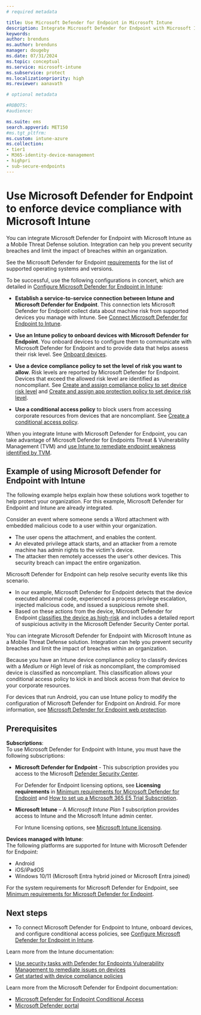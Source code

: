 ```yaml
---
# required metadata

title: Use Microsoft Defender for Endpoint in Microsoft Intune
description: Integrate Microsoft Defender for Endpoint with Microsoft Intune as a Mobile Threat Defense solution.
keywords:
author: brenduns 
ms.author: brenduns
manager: dougeby
ms.date: 07/31/2024
ms.topic: conceptual
ms.service: microsoft-intune
ms.subservice: protect
ms.localizationpriority: high
ms.reviewer: aanavath

# optional metadata

#ROBOTS:
#audience:

ms.suite: ems
search.appverid: MET150
#ms.tgt_pltfrm:
ms.custom: intune-azure
ms.collection:
- tier1
- M365-identity-device-management
- highpri
- sub-secure-endpoints
---
```



# Use Microsoft Defender for Endpoint to enforce device compliance with Microsoft Intune

You can integrate Microsoft Defender for Endpoint with Microsoft Intune as a Mobile Threat Defense solution. Integration can help you prevent security breaches and limit the impact of breaches within an organization.

See the Microsoft Defender for Endpoint [requirements](/defender-endpoint/minimum-requirements#hardware-and-software-requirements) for the list of supported operating systems and versions.

To be successful, use the following configurations in concert, which are detailed in [Configure Microsoft Defender for Endpoint in Intune](../protect/advanced-threat-protection-configure.md):

- **Establish a service-to-service connection between Intune and Microsoft Defender for Endpoint**. This connection lets Microsoft Defender for Endpoint collect data about machine risk from supported devices you manage with Intune. See [Connect Microsoft Defender for Endpoint to Intune](../protect/advanced-threat-protection-configure.md#connect-microsoft-defender-for-endpoint-to-intune).

- **Use an Intune policy to onboard devices with Microsoft Defender for Endpoint**. You onboard devices to configure them to communicate with Microsoft Defender for Endpoint and to provide data that helps assess their risk level. See [Onboard devices](../protect/advanced-threat-protection-configure.md#onboard-devices).

- **Use a device compliance policy to set the level of risk you want to allow**. Risk levels are reported by Microsoft Defender for Endpoint. Devices that exceed the allowed risk level are identified as noncompliant. See [Create and assign compliance policy to set device risk level](../protect/advanced-threat-protection-configure.md#create-and-assign-compliance-policy-to-set-device-risk-level) and [Create and assign app protection policy to set device risk level](../protect/advanced-threat-protection-configure.md#create-and-assign-app-protection-policy-to-set-device-risk-level).

- **Use a conditional access policy** to block users from accessing corporate resources from devices that are noncompliant. See [Create a conditional access policy](../protect/advanced-threat-protection-configure.md#create-a-conditional-access-policy).

When you integrate Intune with Microsoft Defender for Endpoint, you can take advantage of Microsoft Defender for Endpoints Threat & Vulnerability Management (TVM) and [use Intune to remediate endpoint weakness identified by TVM](atp-manage-vulnerabilities.md).

## Example of using Microsoft Defender for Endpoint with Intune

The following example helps explain how these solutions work together to help protect your organization. For this example, Microsoft Defender for Endpoint and Intune are already integrated.

Consider an event where someone sends a Word attachment with embedded malicious code to a user within your organization.

- The user opens the attachment, and enables the content.
- An elevated privilege attack starts, and an attacker from a remote machine has admin rights to the victim's device.
- The attacker then remotely accesses the user's other devices. This security breach can impact the entire organization.

Microsoft Defender for Endpoint can help resolve security events like this scenario.

- In our example, Microsoft Defender for Endpoint detects that the device executed abnormal code, experienced a process privilege escalation, injected malicious code, and issued a suspicious remote shell.
- Based on these actions from the device, Microsoft Defender for Endpoint [classifies the device as high-risk](/windows/security/threat-protection/microsoft-defender-atp/alerts-queue#severity) and includes a detailed report of suspicious activity in the Microsoft Defender Security Center portal.

You can integrate Microsoft Defender for Endpoint with Microsoft Intune as a Mobile Threat Defense solution. Integration can help you prevent security breaches and limit the impact of breaches within an organization.

Because you have an Intune device compliance policy to classify devices with a *Medium* or *High* level of risk as noncompliant, the compromised device is classified as noncompliant. This classification allows your conditional access policy to kick in and block access from that device to your corporate resources.

For devices that run Android, you can use Intune policy to modify the configuration of Microsoft Defender for Endpoint on Android. For more information, see [Microsoft Defender for Endpoint web protection](../protect/advanced-threat-protection-manage-android.md).

## Prerequisites

**Subscriptions**:  
To use Microsoft Defender for Endpoint with Intune, you must have the following subscriptions:

- **Microsoft Defender for Endpoint** - This subscription provides you access to the Microsoft [Defender Security Center](https://go.microsoft.com/fwlink/p/?linkid=2077139).

  For Defender for Endpoint licensing options, see **Licensing requirements** in [Minimum requirements for Microsoft Defender for Endpoint](/windows/security/threat-protection/microsoft-defender-atp/minimum-requirements) and [How to set up a Microsoft 365 E5 Trial Subscription](/microsoft-365/security/defender/setup-m365deval#enable-microsoft-365-trial-subscription).

- **Microsoft Intune** – A *Microsoft Intune Plan 1* subscription provides access to Intune and the Microsoft Intune admin center.

  For Intune licensing options, see [Microsoft Intune licensing](../fundamentals/licenses.md).

**Devices managed with Intune**:  
The following platforms are supported for Intune with Microsoft Defender for Endpoint:

- Android
- iOS/iPadOS
- Windows 10/11 (Microsoft Entra hybrid joined or Microsoft Entra joined)

For the system requirements for Microsoft Defender for Endpoint, see [Minimum requirements for Microsoft Defender for Endpoint](/microsoft-365/security/defender-endpoint/minimum-requirements).

## Next steps

- To connect Microsoft Defender for Endpoint to Intune, onboard devices, and configure conditional access policies, see [Configure Microsoft Defender for Endpoint in Intune](../protect/advanced-threat-protection-configure.md).

Learn more from the Intune documentation:

- [Use security tasks with Defender for Endpoints Vulnerability Management to remediate issues on devices](atp-manage-vulnerabilities.md)
- [Get started with device compliance policies](device-compliance-get-started.md)

Learn more from the Microsoft Defender for Endpoint documentation:

- [Microsoft Defender for Endpoint Conditional Access](/defender-endpoint/conditional-access)
- [Microsoft Defender portal](/defender-xdr/microsoft-365-defender-portal)
